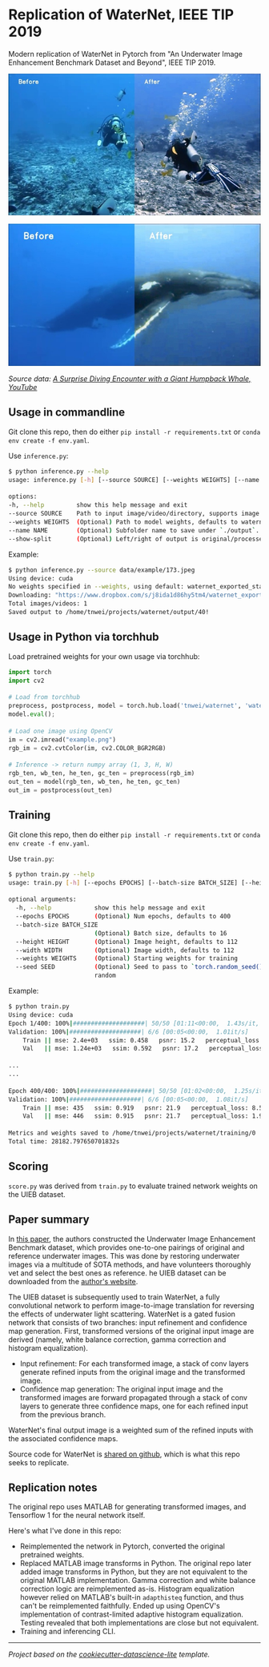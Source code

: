 # Replication of WaterNet, IEEE TIP 2019

Modern replication of WaterNet in Pytorch from "An Underwater Image Enhancement Benchmark Dataset and Beyond", IEEE TIP 2019. 

![](docs/frames-0968-small.jpeg)

![](docs/173-small.jpeg)

_Source data: [A Surprise Diving Encounter with a Giant Humpback Whale, YouTube](https://www.youtube.com/watch?v=vAZkzV41sCc)_

## Usage in commandline

Git clone this repo, then do either `pip install -r requirements.txt` or `conda env create -f env.yaml`. 

Use `inference.py`: 

```bash
$ python inference.py --help
usage: inference.py [-h] [--source SOURCE] [--weights WEIGHTS] [--name NAME] [--show-split]

options:
-h, --help         show this help message and exit
--source SOURCE    Path to input image/video/directory, supports image formats: bmp, jpg, jpeg, png, gif, and video formats: mp4, mpeg, avi
--weights WEIGHTS  (Optional) Path to model weights, defaults to waternet_exported_state_dict-daa0ee.pt. Auto-downloads pretrained weights if not available.
--name NAME        (Optional) Subfolder name to save under `./output`.
--show-split       (Optional) Left/right of output is original/processed. Adds before/after watermark. 
```

Example:

```bash
$ python inference.py --source data/example/173.jpeg
Using device: cuda
No weights specified in --weights, using default: waternet_exported_state_dict-daa0ee.pt
Downloading: "https://www.dropbox.com/s/j8ida1d86hy5tm4/waternet_exported_state_dict-daa0ee.pt?dl=1" to /home/tnwei/projects/waternet/waternet_exported_state_dict-daa0ee.pt
Total images/videos: 1
Saved output to /home/tnwei/projects/waternet/output/40!  
```

## Usage in Python via torchhub

Load pretrained weights for your own usage via torchhub:

```python
import torch
import cv2

# Load from torchhub
preprocess, postprocess, model = torch.hub.load('tnwei/waternet', 'waternet')
model.eval();

# Load one image using OpenCV
im = cv2.imread("example.png")
rgb_im = cv2.cvtColor(im, cv2.COLOR_BGR2RGB)

# Inference -> return numpy array (1, 3, H, W)
rgb_ten, wb_ten, he_ten, gc_ten = preprocess(rgb_im)
out_ten = model(rgb_ten, wb_ten, he_ten, gc_ten)
out_im = postprocess(out_ten)
```

<!-- TODO: Training on higher res images -->

## Training

Git clone this repo, then do either `pip install -r requirements.txt` or `conda env create -f env.yaml`. 

Use `train.py`:

```bash
$ python train.py --help
usage: train.py [-h] [--epochs EPOCHS] [--batch-size BATCH_SIZE] [--height HEIGHT] [--width WIDTH] [--weights WEIGHTS]

optional arguments:
  -h, --help            show this help message and exit
  --epochs EPOCHS       (Optional) Num epochs, defaults to 400
  --batch-size BATCH_SIZE
                        (Optional) Batch size, defaults to 16
  --height HEIGHT       (Optional) Image height, defaults to 112
  --width WIDTH         (Optional) Image width, defaults to 112
  --weights WEIGHTS     (Optional) Starting weights for training
  --seed SEED           (Optional) Seed to pass to `torch.random_seed()` for reproducibility, defaults to None i.e.
                        random
```

Example:

```bash
$ python train.py
Using device: cuda
Epoch 1/400: 100%|####################| 50/50 [01:11<00:00,  1.43s/it, loss=3.39e+3]
Validation: 100%|####################| 6/6 [00:05<00:00,  1.01it/s]
    Train || mse: 2.4e+03   ssim: 0.458   psnr: 15.2   perceptual_loss: 4.93e+04   loss: 4.86e+03
    Val   || mse: 1.24e+03   ssim: 0.592   psnr: 17.2   perceptual_loss: 6.98e+03

...
...

Epoch 400/400: 100%|####################| 50/50 [01:02<00:00,  1.25s/it, loss=873]
Validation: 100%|####################| 6/6 [00:05<00:00,  1.08it/s]
    Train || mse: 435   ssim: 0.919   psnr: 21.9   perceptual_loss: 8.54e+03   loss: 862
    Val   || mse: 446   ssim: 0.915   psnr: 21.7   perceptual_loss: 1.94e+03

Metrics and weights saved to /home/tnwei/projects/waternet/training/0
Total time: 28182.797650701832s
```

## Scoring

`score.py` was derived from `train.py` to evaluate trained network weights on the UIEB dataset.

## Paper summary

In [this paper](https://arxiv.org/abs/1901.05495), the authors constructed the Underwater Image Enhancement Benchmark dataset, which provides one-to-one pairings of original and reference underwater images. This was done by restoring underwater images via a multitude of SOTA methods, and have volunteers thoroughly vet and select the best ones as reference. he UIEB dataset can be downloaded from the [author's website](https://li-chongyi.github.io/proj_benchmark.html).

The UIEB dataset is subsequently used to train WaterNet, a fully convolutional network to perform image-to-image translation for reversing the effects of underwater light scattering. WaterNet is a gated fusion network that consists of two branches: input refinement and confidence map generation. First, transformed versions of the original input image are derived (namely, white balance correction, gamma correction and histogram equalization). 

- Input refinement: For each transformed image, a stack of conv layers generate refined inputs from the original image and the transformed image. 
- Confidence map generation: The original input image and the transformed images are forward propagated through a stack of conv layers to generate three confidence maps, one for each refined input from the previous branch.

WaterNet's final output image is a weighted sum of the refined inputs with the associated confidence maps. 

<!-- TODO: arch diagram below: -->

Source code for WaterNet is [shared on github](https://github.com/Li-Chongyi/Water-Net_Code), which is what this repo seeks to replicate. 

## Replication notes

The original repo uses MATLAB for generating transformed images, and Tensorflow 1 for the neural network itself.  

Here's what I've done in this repo:

- Reimplemented the network in Pytorch, converted the original pretrained weights.
- Replaced MATLAB image transforms in Python. The original repo later added image transforms in Python, but they are not equivalent to the original MATLAB implementation. Gamma correction and white balance correction logic are reimplemented as-is. Histogram equalization however relied on MATLAB's built-in `adapthisteq` function, and thus can't be reimplemented faithfully. Ended up using OpenCV's implementation of contrast-limited adaptive histogram equalization. Testing revealed that both implementations are close but not equivalent. 
- Training and inferencing CLI.

------------------

*Project based on the [cookiecutter-datascience-lite](https://github.com/tnwei/cookiecutter-datascience-lite/) template.*
